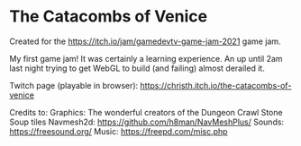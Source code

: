 # The Catacombs of Venice
Created for the https://itch.io/jam/gamedevtv-game-jam-2021 game jam.

My first game jam! It was certainly a learning experience. An up until 2am last night trying to get WebGL to build (and failing) almost derailed it.

Twitch page (playable in browser): https://christh.itch.io/the-catacombs-of-venice

Credits to:
Graphics: The wonderful creators of the Dungeon Crawl Stone Soup tiles
Navmesh2d: https://github.com/h8man/NavMeshPlus/
Sounds: https://freesound.org/
Music: https://freepd.com/misc.php
